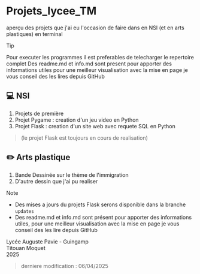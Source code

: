 # Projets_lycee_TM
aperçu des projets que j'ai eu l'occasion de faire dans en NSI (et en arts plastiques) en terminal 

> [!TIP]
> Pour executer les programmes il est preferables de telecharger le repertoire complet 
> Des readme.md et info.md sont present pour apporter des informations utiles pour une meilleur visualisation avec la mise en page je vous conseil des les lires depuis GitHub

## :computer: NSI
1. Projets de première
2. Projet Pygame : creation d'un jeu video en Python
3. Projet Flask : creation d'un site web avec requete SQL en Python

> (le projet Flask est toujours en cours de realisation)

## :pencil2: Arts plastique 

1. Bande Dessinée sur le thème de l'immigration
2. D'autre dessin que j'ai pu realiser

> [!NOTE]
> + Des mises a jours du projets Flask serons disponible dans la branche `updates`  
> + Des readme.md et info.md sont présent pour apporter des informations utiles, pour une meilleur visualisation avec la mise en page je vous conseil des les lire depuis GitHub


Lycée Auguste Pavie - Guingamp \
Titouan Moquet \
2025

> derniere modification : 06/04/2025
